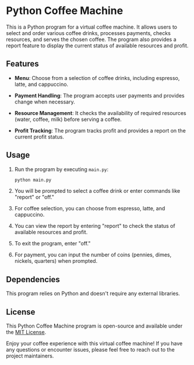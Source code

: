 # Python Coffee Machine

This is a Python program for a virtual coffee machine. It allows users to select and order various coffee drinks, processes payments, checks resources, and serves the chosen coffee. The program also provides a report feature to display the current status of available resources and profit.

## Features

- **Menu**: Choose from a selection of coffee drinks, including espresso, latte, and cappuccino.

- **Payment Handling**: The program accepts user payments and provides change when necessary.

- **Resource Management**: It checks the availability of required resources (water, coffee, milk) before serving a coffee.

- **Profit Tracking**: The program tracks profit and provides a report on the current profit status.

## Usage

1. Run the program by executing `main.py`:

    ```bash
    python main.py
    ```

2. You will be prompted to select a coffee drink or enter commands like "report" or "off."

3. For coffee selection, you can choose from espresso, latte, and cappuccino.

4. You can view the report by entering "report" to check the status of available resources and profit.

5. To exit the program, enter "off."

6. For payment, you can input the number of coins (pennies, dimes, nickels, quarters) when prompted.

## Dependencies

This program relies on Python and doesn't require any external libraries.

## License

This Python Coffee Machine program is open-source and available under the [MIT License](LICENSE).

Enjoy your coffee experience with this virtual coffee machine! If you have any questions or encounter issues, please feel free to reach out to the project maintainers.